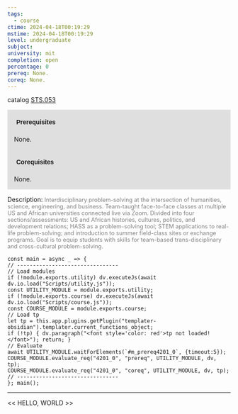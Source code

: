 ```yaml
---
tags:
  - course
ctime: 2024-04-18T00:19:29
mstime: 2024-04-18T00:19:29
level: undergraduate
subject: 
university: mit
completion: open
percentage: 0
prereq: None.
coreq: None.
---
```


catalog [STS.053](http://student.mit.edu/catalog/mSTSa.html#STS.053)

<span style="display: block; padding: 15px; background-color: rgb(100, 100, 100, 0.2);"><font id="m_prereq4201_0" style="display: block; font-family: Arial, sans-serif; font-weight: bold; padding: 5px">Prerequisites</font><br><span id="prereq4201_0">None.</span></span>
<span style="display: block; padding: 15px; background-color: rgb(100, 100, 100, 0.2);"><font id="m_coreq4201_0" style="display: block; font-family: Arial, sans-serif; font-weight: bold; padding: 5px">Corequisites</font><br><span id="coreq4201_0">None.</span></span>

<font style="">Description:</font>
<font style="color: grey; font-size: 0.8rem;">Interdisciplinary problem-solving at the intersection of humanities, science, engineering, and business. Team-taught face-to-face classes at multiple US and African universities connected live via Zoom. Divided into four sections/assessments: US and African histories, cultures, politics, and development relations; HASS as a problem-solving tool; STEM applications to real-life problem-solving; and introduction to summer field-class sites or exchange programs. Goal is to equip students with skills for team-based trans-disciplinary and cross-cultural problem-solving.</font>

```dataviewjs
const main = async _ => {
// --------------------------------
// Load modules
if (!module.exports.utility) dv.executeJs(await dv.io.load("Scripts/utility.js"));
const UTILITY_MODULE = module.exports.utility;
if (!module.exports.course) dv.executeJs(await dv.io.load("Scripts/course.js"));
const COURSE_MODULE = module.exports.course;
// Load tp
let tp = this.app.plugins.getPlugin("templater-obsidian").templater.current_functions_object;
if (!tp) { dv.paragraph("<font style='color: red'>tp not loaded!</font>"); return; }
// Evaluate
await UTILITY_MODULE.waitForElements(`#m_prereq4201_0`, {timeout:5});
COURSE_MODULE.evaluate_req("4201_0", "prereq", UTILITY_MODULE, dv, tp);
COURSE_MODULE.evaluate_req("4201_0", "coreq", UTILITY_MODULE, dv, tp);
// --------------------------------
}; main();
```

---

<< HELLO, WORLD >>
